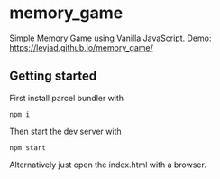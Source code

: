 # memory_game
Simple Memory Game using Vanilla JavaScript. Demo: https://levjad.github.io/memory_game/

## Getting started

First install parcel bundler with

    npm i
    
Then start the dev server with

    npm start
    
Alternatively just open the index.html with a browser.

